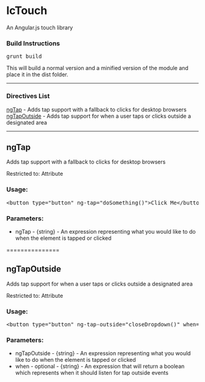 lcTouch
===============

An Angular.js touch library

### Build Instructions

<pre>
grunt build
</pre>

This will build a normal version and a minified version of the module and place it in the dist folder.

---------------

### Directives List
[ngTap](#ngtap) - Adds tap support with a fallback to clicks for desktop browsers
[ngTapOutside](#ngtapoutside) - Adds tap support for when a user taps or clicks outside a designated area

---------------

## ngTap

Adds tap support with a fallback to clicks for desktop browsers

Restricted to: Attribute

### Usage:

<pre>
&lt;button type="button" ng-tap="doSomething()">Click Me&lt;/button>
</pre>

### Parameters:

- ngTap - {string} - An expression representing what you would like to do when the element is tapped or clicked

===============

## ngTapOutside

Adds tap support for when a user taps or clicks outside a designated area

Restricted to: Attribute

### Usage:

<pre>
&lt;button type="button" ng-tap-outside="closeDropdown()" when="dropdownOpen == true">Show Dropdown&lt;/button>
</pre>

### Parameters:

- ngTapOutside - {string} - An expression representing what you would like to do when the element is tapped or clicked
- when - optional - {string} - An expression that will return a boolean which represents when it should listen for tap outside events
